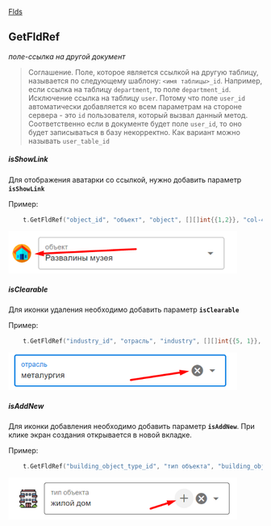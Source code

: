 [Flds](/flds/README.md)

## GetFldRef
*поле-ссылка на другой документ*

> Соглашение. Поле, которое является ссылкой на другую таблицу, называется по следующему шаблону: `<имя таблицы>_id`. Например, если ссылка на таблицу `department`, то поле `department_id`.
  Исключение ссылка на таблицу `user`. Потому что поле `user_id` автоматически добавляется ко всем параметрам на стороне сервера - это `id` пользователя, который вызвал данный метод. Соответственно если в документе будет поле `user_id`, то оно будет записываться в базу некорректно. Как вариант можно называть `user_table_id`

##### isShowLink

Для отображения аватарки со ссылкой, нужно добавить параметр **`isShowLink`**

Пример:
```go
    t.GetFldRef("object_id", "объект", "object", [][]int{{1,2}}, "col-4", "isShowLink")
```
<img src="flds/is_show_link.png" style="max-width: 500px; width: 90%">

##### isClearable

Для иконки удаления необходимо добавить параметр **`isClearable`**

Пример:
```go
    t.GetFldRef("industry_id", "отрасль", "industry", [][]int{{5, 1}}, "col-4", "isClearable")
```
<img src="flds/is_clearable.png" style="max-width: 500px; width: 90%">

##### isAddNew

Для иконки добавления необходимо добавить параметр **`isAddNew`**. При клике экран создания открывается в новой вкладке.

Пример:
```go
    t.GetFldRef("building_object_type_id", "тип объекта", "building_object_type", [][]int{{3,1}},"isShowLink", "isAddNew", "isClearable")
```
<img src="flds/is_add_new.png" style="max-width: 500px; width: 90%">
